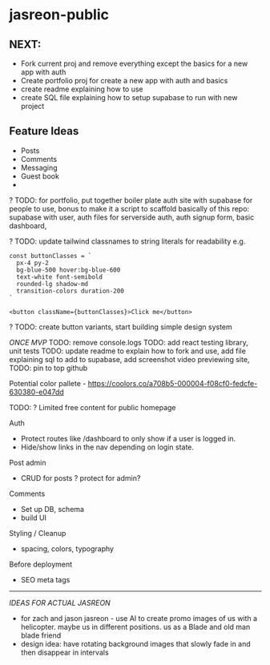 # jasreon-public

## NEXT: 
- Fork current proj and remove everything except the basics for a new app with auth
- Create portfolio proj for create a new app with auth and basics
- create readme explaining how to use
- create SQL file explaining how to setup supabase to run with new project


## Feature Ideas
- Posts
- Comments
- Messaging
- Guest book
- 

? TODO: for portfolio, put together boiler plate auth site with supabase for people to use, bonus to make it a script to scaffold basically of this repo: supabase with user, auth files for serverside auth, auth signup form, basic dashboard,

? TODO: update tailwind classnames to string literals for readability e.g.

```
const buttonClasses = `
  px-4 py-2
  bg-blue-500 hover:bg-blue-600
  text-white font-semibold
  rounded-lg shadow-md
  transition-colors duration-200
`

<button className={buttonClasses}>Click me</button>
```

? TODO: create button variants, start building simple design system

_ONCE MVP_
TODO: remove console.logs
TODO: add react testing library, unit tests
TODO: update readme to explain how to fork and use, add file explaining sql to add to supabase, add screenshot video previewing site,
TODO: pin to top github

Potential color pallete - https://coolors.co/a708b5-000004-f08cf0-fedcfe-630380-e047dd

TODO: ? Limited free content for public homepage

Auth

- Protect routes like /dashboard to only show if a user is logged in.
- Hide/show links in the nav depending on login state.

Post admin

- CRUD for posts ? protect for admin?

Comments

- Set up DB, schema
- build UI

Styling / Cleanup

- spacing, colors, typography

Before deployment

- SEO meta tags

---

_IDEAS FOR ACTUAL JASREON_

- for zach and jason jasreon - use AI to create promo images of us with a helicopter. maybe us in different positions. us as a Blade and old man blade friend
- design idea: have rotating background images that slowly fade in and then disappear in intervals
